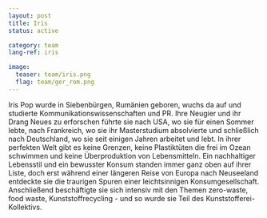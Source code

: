 ```yaml
---
layout: post
title: Iris
status: active

category: team
lang-ref: iris

image:
  teaser: team/iris.png
  flag: team/ger_rom.png
---
```


Iris Pop wurde in Siebenbürgen, Rumänien geboren, wuchs da auf und studierte Kommunikationswissenschaften und PR. Ihre Neugier und ihr Drang Neues zu erforschen führte sie nach USA, wo sie für einen Sommer lebte, nach Frankreich, wo sie ihr Masterstudium absolvierte und schließlich nach Deutschland, wo sie seit einigen Jahren arbeitet und lebt. In ihrer perfekten Welt gibt es keine Grenzen, keine Plastiktüten die frei im Ozean schwimmen und keine Überproduktion von Lebensmitteln. Ein nachhaltiger Lebensstil und ein bewusster Konsum standen immer ganz oben auf ihrer Liste, doch erst während einer längeren Reise von Europa nach Neuseeland entdeckte sie die traurigen Spuren einer leichtsinnigen Konsumgesellschaft. Anschließend beschäftigte sie sich intensiv mit den Themen zero-waste, food waste, Kunststoffrecycling - und so wurde sie Teil des Kunststofferei-Kollektivs.
